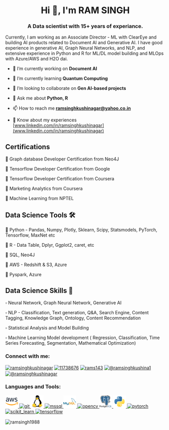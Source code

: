 <h1 align="center">Hi 👋, I'm RAM SINGH</h1>
<h3 align="center">A Data scientist with 15+ years of experiance.</h3>

Currently, I am working as an Associate Director - ML with ClearEye and building AI products related to Document AI and Generative AI. I have good experience in generative AI, Graph Neural Networks, and NLP, and extensive experience in Python and R for ML/DL model building and MLOps with Azure/AWS and H2O dai.

- 🔭 I’m currently working on **Document AI**

- 🌱 I’m currently learning **Quantum Computing**

- 👯 I’m looking to collaborate on **Gen AI-based projects**

- 💬 Ask me about **Python, R**

- 📫 How to reach me **ramsinghkushinagar@yahoo.co.in**

- 📄 Know about my experiences [www.linkedin.com/in/ramsinghkushinagar](www.linkedin.com/in/ramsinghkushinagar)

## Certifications
:small_blue_diamond: Graph database Developer Certification from Neo4J

:small_blue_diamond: Tensorflow Developer Certification from Google

:small_blue_diamond: Tensorflow Developer Certification from Coursera

:small_blue_diamond: Marketing Analytics from Coursera

:small_blue_diamond: Machine Learning from NPTEL

## Data Science Tools :hammer_and_wrench:

:radio_button: Python - Pandas, Numpy, Plotly, Sklearn, Scipy, Statsmodels, PyTorch, Tensorflow, MaxNet etc

:radio_button: R - Data Table, Dplyr, Ggplot2, caret, etc

:radio_button: SQL, Neo4J

:radio_button: AWS - Redshift & S3, Azure

:radio_button: Pyspark, Azure


## Data Science Skills :toolbox:
:white_small_square: Neural Network, Graph Neural Network, Generative AI

:white_small_square: NLP - Classification, Text generation, Q&A, Search Engine, Content Tagging, Knowledge Graph, Ontology, Content Recommendation

:white_small_square: Statistical Analysis and Model Building

:white_small_square: Machine Learning Model development ( Regression, Classification, Time Series Forecasting, Segmentation, Mathematical Optimization)


<h3 align="left">Connect with me:</h3>
<p align="left">
<a href="https://linkedin.com/in/ramsinghkushinagar" target="blank"><img align="center" src="https://cdn.jsdelivr.net/npm/simple-icons@3.0.1/icons/linkedin.svg" alt="ramsinghkushinagar" height="30" width="40" /></a>
<a href="https://stackoverflow.com/users/11738676" target="blank"><img align="center" src="https://cdn.jsdelivr.net/npm/simple-icons@3.0.1/icons/stackoverflow.svg" alt="11738676" height="30" width="40" /></a>
<a href="https://kaggle.com/rams143" target="blank"><img align="center" src="https://cdn.jsdelivr.net/npm/simple-icons@3.0.1/icons/kaggle.svg" alt="rams143" height="30" width="40" /></a>
<a href="https://www.hackerrank.com/ramsinghkushina1" target="blank"><img align="center" src="https://cdn.jsdelivr.net/npm/simple-icons@3.0.1/icons/hackerrank.svg" alt="@ramsinghkushina1" height="30" width="40" /></a>
<a href="https://www.hackerearth.com/@ramsinghkushinagar" target="blank"><img align="center" src="https://cdn.jsdelivr.net/npm/simple-icons@3.0.1/icons/hackerearth.svg" alt="@ramsinghkushinagar" height="30" width="40" /></a>
</p>

<h3 align="left">Languages and Tools:</h3>
<p align="left"> <a href="https://aws.amazon.com" target="_blank"> <img src="https://raw.githubusercontent.com/devicons/devicon/master/icons/amazonwebservices/amazonwebservices-original-wordmark.svg" alt="aws" width="40" height="40"/> </a> <a href="https://git-scm.com/" target="_blank"> <img src="https://www.vectorlogo.zone/logos/git-scm/git-scm-icon.svg" alt="git" width="40" height="40"/> </a> <a href="https://www.linux.org/" target="_blank"> <img src="https://raw.githubusercontent.com/devicons/devicon/master/icons/linux/linux-original.svg" alt="linux" width="40" height="40"/> </a> <a href="https://www.microsoft.com/en-us/sql-server" target="_blank"> <img src="https://cdn.worldvectorlogo.com/logos/microsoft-sql-server.svg" alt="mssql" width="40" height="40"/> </a> <a href="https://www.mysql.com/" target="_blank"> <img src="https://raw.githubusercontent.com/devicons/devicon/master/icons/mysql/mysql-original-wordmark.svg" alt="mysql" width="40" height="40"/> </a> <a href="https://opencv.org/" target="_blank"> <img src="https://www.vectorlogo.zone/logos/opencv/opencv-icon.svg" alt="opencv" width="40" height="40"/> </a> <a href="https://www.postgresql.org" target="_blank"> <img src="https://raw.githubusercontent.com/devicons/devicon/master/icons/postgresql/postgresql-original-wordmark.svg" alt="postgresql" width="40" height="40"/> </a> <a href="https://www.python.org" target="_blank"> <img src="https://raw.githubusercontent.com/devicons/devicon/master/icons/python/python-original.svg" alt="python" width="40" height="40"/> </a> <a href="https://pytorch.org/" target="_blank"> <img src="https://www.vectorlogo.zone/logos/pytorch/pytorch-icon.svg" alt="pytorch" width="40" height="40"/> </a> <a href="https://scikit-learn.org/" target="_blank"> <img src="https://upload.wikimedia.org/wikipedia/commons/0/05/Scikit_learn_logo_small.svg" alt="scikit_learn" width="40" height="40"/> </a> <a href="https://www.tensorflow.org" target="_blank"> <img src="https://www.vectorlogo.zone/logos/tensorflow/tensorflow-icon.svg" alt="tensorflow" width="40" height="40"/> </a> </p>

<p><img align="center" src="https://github-readme-stats.vercel.app/api/top-langs?username=ramsingh1988&show_icons=true&locale=en&layout=compact" alt="ramsingh1988" /></p>
